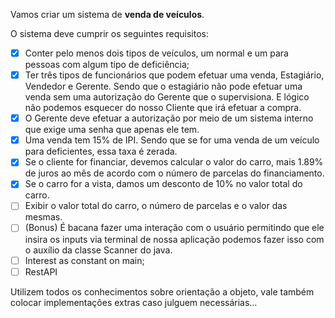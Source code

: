 Vamos criar um sistema de **venda de veículos**.

O sistema deve cumprir os seguintes requisitos:

- [X] Conter pelo menos dois tipos de veículos, um normal e um para pessoas com algum tipo de deficiência;
- [X] Ter três tipos de funcionários que podem efetuar uma venda, Estagiário, Vendedor e Gerente. Sendo que o estagiário não pode efetuar uma venda sem uma autorização do Gerente que o supervisiona. E lógico não podemos esquecer do nosso Cliente que irá efetuar a compra.
- [X] O Gerente deve efetuar a autorização por meio de um sistema interno que exige uma senha que apenas ele tem.
- [X] Uma venda tem 15% de IPI. Sendo que se for uma venda de um veículo para deficientes, essa taxa é zerada.
- [X] Se o cliente for financiar, devemos calcular o valor do carro, mais 1.89% de juros ao mês de acordo com o número de parcelas do financiamento.
- [X] Se o carro for a vista, damos um desconto de 10% no valor total do carro.
- [ ] Exibir o valor total do carro, o número de parcelas e o valor das mesmas.
- [ ] (Bonus) É bacana fazer uma interação com o usuário permitindo que ele insira os inputs via terminal de nossa aplicação podemos fazer isso com o auxílio da classe Scanner do java.
- [ ] Interest as constant on main;
- [ ] RestAPI

Utilizem todos os conhecimentos sobre orientação a objeto, vale também colocar implementações extras caso julguem necessárias…

